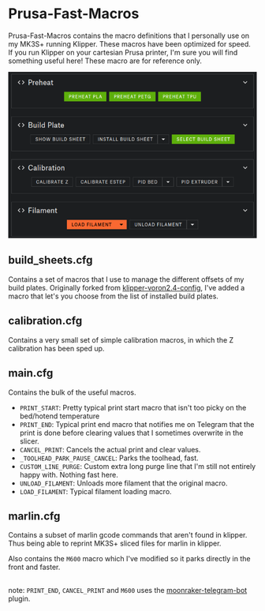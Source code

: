 # Prusa-Fast-Macros

Prusa-Fast-Macros contains the macro definitions that I personally use on my MK3S+ running Klipper.
These macros have been optimized for speed. If you run Klipper on your cartesian Prusa printer,
I'm sure you will find something useful here! These macro are for reference only.

![macros](https://github.com/8bitmcu/Prusa-Fast-Macros/blob/main/macros.png?raw=true)

## build_sheets.cfg

Contains a set of macros that I use to manage the different offsets of my build plates. Originally 
forked from [klipper-voron2.4-config](https://github.com/garethky/klipper-voron2.4-config), 
I've added a macro that let's you choose from the list of installed build plates.

## calibration.cfg

Contains a very small set of simple calibration macros, in which the Z calibration has been sped up.

## main.cfg

Contains the bulk of the useful macros.

  - `PRINT_START`: Pretty typical print start macro that isn't too picky on the bed/hotend temperature
  - `PRINT_END`: Typical print end macro that notifies me on Telegram that the print is done before clearing values that I sometimes overwrite in the slicer.
  - `CANCEL_PRINT`: Cancels the actual print and clear values.
  - `_TOOLHEAD_PARK_PAUSE_CANCEL`: Parks the toolhead, fast.
  - `CUSTOM_LINE_PURGE`: Custom extra long purge line that I'm still not entirely happy with. Nothing fast here.
  - `UNLOAD_FILAMENT`: Unloads more filament that the original macro.
  - `LOAD_FILAMENT`: Typical filament loading macro.

## marlin.cfg

Contains a subset of marlin gcode commands that aren't found in klipper. Thus being able to reprint
MK3S+ sliced files for marlin in klipper.

Also contains the `M600` macro which I've modified so it parks directly in the front and faster.


##


note: `PRINT_END`, `CANCEL_PRINT` and `M600` uses the [moonraker-telegram-bot](https://github.com/nlef/moonraker-telegram-bot) plugin.
